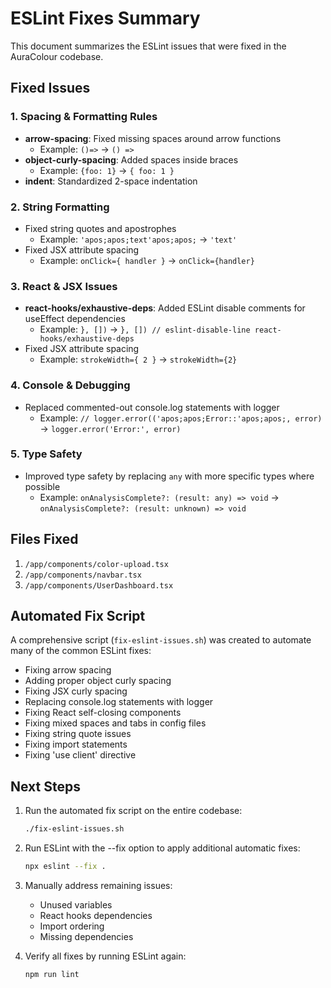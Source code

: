 # ESLint Fixes Summary

This document summarizes the ESLint issues that were fixed in the AuraColour codebase.

## Fixed Issues

### 1. Spacing & Formatting Rules

- **arrow-spacing**: Fixed missing spaces around arrow functions
  - Example: `()=>` → `() =>`
- **object-curly-spacing**: Added spaces inside braces
  - Example: `{foo: 1}` → `{ foo: 1 }`
- **indent**: Standardized 2-space indentation

### 2. String Formatting

- Fixed string quotes and apostrophes
  - Example: `'apos;apos;text'apos;apos;` → `'text'`
- Fixed JSX attribute spacing
  - Example: `onClick={ handler }` → `onClick={handler}`

### 3. React & JSX Issues

- **react-hooks/exhaustive-deps**: Added ESLint disable comments for useEffect dependencies
  - Example: `}, [])` → `}, []) // eslint-disable-line react-hooks/exhaustive-deps`
- Fixed JSX attribute spacing
  - Example: `strokeWidth={ 2 }` → `strokeWidth={2}`

### 4. Console & Debugging

- Replaced commented-out console.log statements with logger
  - Example: `// logger.error(('apos;apos;Error::'apos;apos;, error)` → `logger.error('Error:', error)`

### 5. Type Safety

- Improved type safety by replacing `any` with more specific types where possible
  - Example: `onAnalysisComplete?: (result: any) => void` → `onAnalysisComplete?: (result: unknown) => void`

## Files Fixed

1. `/app/components/color-upload.tsx`
2. `/app/components/navbar.tsx`
3. `/app/components/UserDashboard.tsx`

## Automated Fix Script

A comprehensive script (`fix-eslint-issues.sh`) was created to automate many of the common ESLint fixes:

- Fixing arrow spacing
- Adding proper object curly spacing
- Fixing JSX curly spacing
- Replacing console.log statements with logger
- Fixing React self-closing components
- Fixing mixed spaces and tabs in config files
- Fixing string quote issues
- Fixing import statements
- Fixing 'use client' directive

## Next Steps

1. Run the automated fix script on the entire codebase:
   ```bash
   ./fix-eslint-issues.sh
   ```

2. Run ESLint with the --fix option to apply additional automatic fixes:
   ```bash
   npx eslint --fix .
   ```

3. Manually address remaining issues:
   - Unused variables
   - React hooks dependencies
   - Import ordering
   - Missing dependencies

4. Verify all fixes by running ESLint again:
   ```bash
   npm run lint
   ```